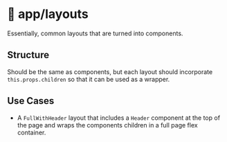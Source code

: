 # 🍱 app/layouts

Essentially, common layouts that are turned into components.

## Structure

Should be the same as components, but each layout should incorporate `this.props.children` so that it can be used as a wrapper.

## Use Cases

- A `FullWithHeader` layout that includes a `Header` component at the top of the page and wraps the components children in a full page flex container.